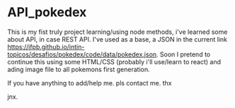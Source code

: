 # API_pokedex
This is my fist truly project learning/using node methods, i've learned some about API, in case REST API.
I've used as a base, a JSON in the current link <a>https://ifpb.github.io/intin-topicos/desafios/pokedex/code/data/pokedex.json</a>. Soon I pretend to continue this using some HTML/CSS (probably i'll use/learn to react) and ading image file to all pokemons first generation.

If you have anything to add/help me. pls contact me.
thx


jnx.